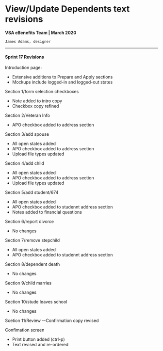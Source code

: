 # View/Update Dependents text revisions
**VSA eBenefits Team | March 2020**

`James Adams, designer`

---

#### Sprint 17 Revisions
Introduction page:
- Extensive additions to Prepare and Apply sections
- Mockups include logged-in and logged-out states

Section 1/form selection checkboxes
- Note added to intro copy
- Checkbox copy refined

Section 2/Veteran Info
- APO checkbox added to address section

Section 3/add spouse
- All open states added
- APO checkbox added to address section
- Upload file types updated

Section 4/add child
- All open states added
- APO checkbox added to address section
- Upload file types updated

Section 5/add student/674
- All open states added
- APO checkbox added to studennt address section
- Notes added to financial questions

Section 6/report divorce
- No changes

Section 7/remove stepchild
- All open states added
- APO checkbox added to studennt address section

Section 8/dependent death 
- No changes

Section 9/child marries
- No changes

Section 10/stude leaves school
- No changes

Scetion 11/Review
--Confirmation copy revised

Confimation screen
- Print button added (ctrl-p)
- Text revised and re-ordered



